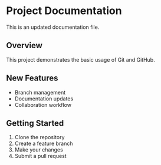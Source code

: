 # Project Documentation

This is an updated documentation file.

## Overview
This project demonstrates the basic usage of Git and GitHub.

## New Features
- Branch management
- Documentation updates
- Collaboration workflow

## Getting Started
1. Clone the repository
2. Create a feature branch
3. Make your changes
4. Submit a pull request